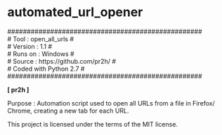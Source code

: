 # automated_url_opener

<p>
##################################################<br>
# Tool    : open_all_urls                        #<br>
# Version : 1.1                                  #<br>
# Runs on : Windows                              #<br>
# Source  : https://github.com/pr2h/             #<br>
# Coded with Python 2.7                          #<br>
##################################################</p><p><b>[ pr2h ]</b></p><p>Purpose    : Automation script used to open all URLs from a file in Firefox/ Chrome, creating a new tab for each URL.</p><p>This project is licensed under the terms of the MIT license.</p>
